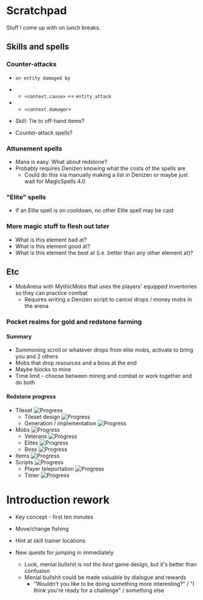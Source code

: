 # Scratchpad

Stuff I come up with on lunch breaks.

## Skills and spells

### Counter-attacks

* `on entity damaged by`
* * `<context.cause>` == `entity_attack`
* * `<context.damager>`

* Skill: Tie to off-hand items?
* Counter-attack spells?

### Attunement spells

* Mana is easy. What about redstone?
* Probably requires Denizen knowing what the costs of the spells are
  * Could do this via manually making a list in Denizen or maybe just wait for MagicSpells 4.0

### "Elite" spells

* If an Elite spell is on cooldown, no other Elite spell may be cast

### More magic stuff to flesh out later

* What is this element bad at?
* What is this element good at?
* What is this element the best at (i.e. better than any other element at)?

## Etc

* MobArena with MythicMobs that uses the players' equipped inventories so they can practice combat
  * Requires writing a Denizen script to cancel drops / money mobs in the arena

### Pocket realms for gold and redstone farming

#### Summary
  * Summoning scroll or whatever drops from elite mobs, activate to bring you and 2 others
  * Mobs that drop resources and a boss at the end
  * Maybe blocks to mine
  * Time limit - choose between mining and combat or work together and do both
#### Redstone progress
  * Tileset ![Progress](http://progressed.io/bar/60)
    * Tileset design ![Progress](http://progressed.io/bar/80)
    * Generation / implementation ![Progress](http://progressed.io/bar/0)
  * Mobs ![Progress](http://progressed.io/bar/0)
    * Veterans ![Progress](http://progressed.io/bar/0)
    * Elites ![Progress](http://progressed.io/bar/0)
    * Boss ![Progress](http://progressed.io/bar/0)
  * Items ![Progress](http://progressed.io/bar/0)
  * Scripts ![Progress](http://progressed.io/bar/0)
    * Player teleportation ![Progress](http://progressed.io/bar/0)
    * Timer ![Progress](http://progressed.io/bar/0)

# Introduction rework

* Key concept - first ten minutes

* Move/change fishing
* Hint at skill trainer locations
* New quests for jumping in immediately
  * Look, menial bullshit is not *the best* game design, but it's better than confusion
  * Menial bullshit could be made valuable by dialogue and rewards
    * "Wouldn't you like to be doing something more interesting?" / "I think you're ready for a challenge" / something else
